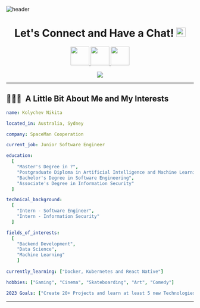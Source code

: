 ![header](https://capsule-render.vercel.app/api?type=waving&color=gradient&height=300&section=header&text=Hi%20there!&fontSize=90)

<h1 align="center">
  Let's Connect and Have a Chat!
  <img src="https://cdn3.iconfinder.com/data/icons/linecons-free-vector-icons-pack/32/bubble-512.png" height="25" width="25">
</h1>

<p align="center">
<a href="https://www.instagram.com/nikitakolychev/">
  <img src="https://user-images.githubusercontent.com/46517096/166974368-9798f39f-1f46-499c-b14e-81f0a3f83a06.png" height="50"/>
</a>
<a href="https://twitter.com/NikitaKolychev">
  <img src="https://cdn2.iconfinder.com/data/icons/social-media-2285/512/1_Twitter3_colored_svg-512.png" height="50"/>
</a>
<a href="https://www.facebook.com/nikita.kolychev.5/">
  <img src="https://cdn1.iconfinder.com/data/icons/social-media-2285/512/Colored_Facebook3_svg-512.png" height="50"/>
</a>
</p>

<p align="center">
  <img src="https://media4.giphy.com/media/Vd3MpH44gKBT2O5YGb/giphy.gif?cid=ecf05e47stk0pymnawk4vmhjj1zt21shigelq4mhvpf4gcmo&ep=v1_gifs_search&rid=giphy.gif&ct=g"/>
</p>

---

<h2>👨🏻‍💻 &nbsp;A Little Bit About Me and My Interests</h2>

```yaml
name: Kolychev Nikita

located_in: Australia, Sydney

company: SpaceMan Cooperation

current_job: Junior Software Engineer

education:
  [
    "Master's Degree in ?",
    "Postgraduate Diploma in Artificial Intelligence and Machine Learning",
    "Bachelor's Degree in Software Engineering",
    "Associate's Degree in Information Security"
  ]

technical_background:
  [
    "Intern - Software Engineer",
    "Intern - Information Security"
  ]

fields_of_interests:
  [
    "Backend Development",
    "Data Science",
    "Machine Learning"
    ]
 
currently_learning: ["Docker, Kubernetes and React Native"]

hobbies: ["Gaming", "Cinema", "Skateboarding", "Art", "Comedy"]

2023 Goals: ["Create 20+ Projects and learn at least 5 new Technologies."]
```
---

<!-- ### Hi there 👋

# Let's connect and have a chat!![chat icon](https://cdn3.iconfinder.com/data/icons/linecons-free-vector-icons-pack/32/bubble-512.png)

### :fire: My Stats :
[![GitHub Streak](http://github-readme-streak-stats.herokuapp.com?user=TheSpaceMan915&theme=dark&background=000000)](https://git.io/streak-stats)<br>
[![Top Langs](https://github-readme-stats.vercel.app/api/top-langs/?username=TheSpaceMan915&layout=compact&theme=vision-friendly-dark)](https://github.com/anuraghazra/github-readme-stats)
-->

<!--
**TheSpaceMan915/TheSpaceMan915** is a ✨ _special_ ✨ repository because its `README.md` (this file) appears on your GitHub profile.

Here are some ideas to get you started:

- 🔭 I’m currently working on ...
- 🌱 I’m currently learning ...
- 👯 I’m looking to collaborate on ...
- 🤔 I’m looking for help with ...
- 💬 Ask me about ...
- 📫 How to reach me: ...
- 😄 Pronouns: ...
- ⚡ Fun fact: ...
-->
